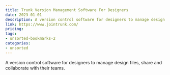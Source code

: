 ```yaml
---
title: Trunk Version Management Software For Designers
date: 2023-01-01
description: A version control software for designers to manage design files, share and collaborate with their teams.
link: https://www.jointrunk.com/
pricing: 
tags: 
- unsorted-bookmarks-2 
categories: 
- unsorted 
---
```


A version control software for designers to manage design files, share and collaborate with their teams.